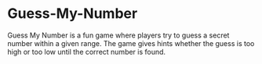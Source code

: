 # Guess-My-Number
Guess My Number is a fun game where players try to guess a secret number within a given range. The game gives hints whether the guess is too high or too low until the correct number is found.
